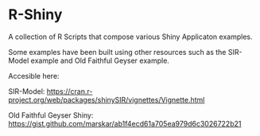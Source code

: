 # R-Shiny

A collection of R Scripts that compose various Shiny Applicaton examples.

Some examples have been built using other resources such as the SIR-Model example and Old Faithful Geyser example.

Accesible here:

SIR-Model:
https://cran.r-project.org/web/packages/shinySIR/vignettes/Vignette.html

Old Faithful Geyser Shiny:
https://gist.github.com/marskar/ab1f4ecd61a705ea979d6c3026722b21

